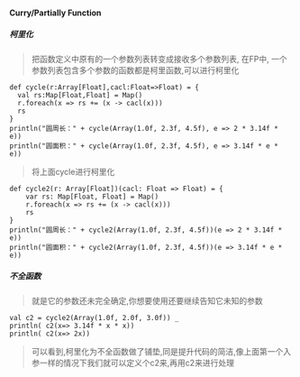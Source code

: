 #### Curry/Partially Function

##### 柯里化

> 把函数定义中原有的一个参数列表转变成接收多个参数列表, 在FP中, 一个参数列表包含多个参数的函数都是柯里函数,可以进行柯里化 

```
def cycle(r:Array[Float],cacl:Float=>Float) = {
  val rs:Map[Float,Float] = Map()
  r.foreach(x => rs += (x -> cacl(x)))
  rs
}
println("圆周长：" + cycle(Array(1.0f, 2.3f, 4.5f), e => 2 * 3.14f * e))
println("圆面积：" + cycle(Array(1.0f, 2.3f, 4.5f), e => 3.14f * e * e))
```

> 将上面cycle进行柯里化

```
def cycle2(r: Array[Float])(cacl: Float => Float) = {
    var rs: Map[Float, Float] = Map()
    r.foreach(x => rs += (x -> cacl(x)))
    rs
}
println("圆周长：" + cycle2(Array(1.0f, 2.3f, 4.5f))(e => 2 * 3.14f * e))
println("圆面积：" + cycle2(Array(1.0f, 2.3f, 4.5f))(e => 3.14f * e * e))
```

##### 不全函数 

> 就是它的参数还未完全确定,你想要使用还要继续告知它未知的参数

```
val c2 = cycle2(Array(1.0f, 2.0f, 3.0f)) _
println( c2(x=> 3.14f * x * x))
println( c2(x=> 2x))
```

> 可以看到,柯里化为不全函数做了铺垫,同是提升代码的简洁,像上面第一个入参一样的情况下我们就可以定义个c2来,再用c2来进行处理 

